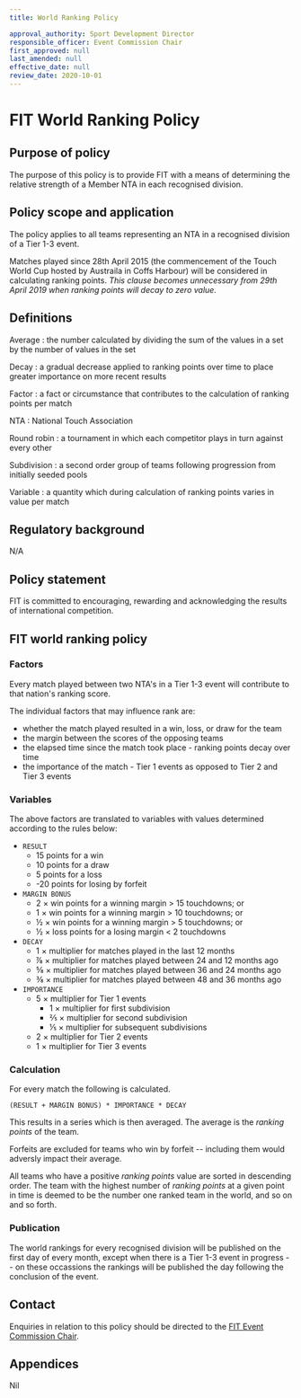 ```yaml
---
title: World Ranking Policy

approval_authority: Sport Development Director
responsible_officer: Event Commission Chair
first_approved: null
last_amended: null
effective_date: null
review_date: 2020-10-01
---
```


# FIT World Ranking Policy

## Purpose of policy

The purpose of this policy is to provide FIT with a means of determining the relative strength of a
Member NTA in each recognised division.

## Policy scope and application

The policy applies to all teams representing an NTA in a recognised division of a Tier 1-3 event.

Matches played since 28th April 2015 (the commencement of the Touch World Cup hosted by Austraila
in Coffs Harbour) will be considered in calculating ranking points. *This clause becomes unnecessary
from 29th April 2019 when ranking points will decay to zero value.*

## Definitions

Average
:   the number calculated by dividing the sum of the values in a set by the number of values in
    the set

Decay
:   a gradual decrease applied to ranking points over time to place greater importance on more
    recent results

Factor
:   a fact or circumstance that contributes to the calculation of ranking points per match

NTA
:   National Touch Association

Round robin
:   a tournament in which each competitor plays in turn against every other

Subdivision
:   a second order group of teams following progression from initially seeded pools

Variable
:   a quantity which during calculation of ranking points varies in value per match

## Regulatory background

N/A

## Policy statement

FIT is committed to encouraging, rewarding and acknowledging the results of international
competition.

## FIT world ranking policy

### Factors

Every match played between two NTA's in a Tier 1-3 event will contribute to that nation's ranking
score.

The individual factors that may influence rank are:

-   whether the match played resulted in a win, loss, or draw for the team
-   the margin between the scores of the opposing teams
-   the elapsed time since the match took place - ranking points decay over time
-   the importance of the match - Tier 1 events as opposed to Tier 2 and Tier 3 events

### Variables

The above factors are translated to variables with values determined according to the rules below:

-   `RESULT`
    -   15 points for a win
    -   10 points for a draw
    -   5 points for a loss
    -   -20 points for losing by forfeit
-   `MARGIN BONUS`
    -   2 × win points for a winning margin > 15 touchdowns; or
    -   1 × win points for a winning margin > 10 touchdowns; or
    -   ½ × win points for a winning margin > 5 touchdowns; or
    -   ½ × loss points for a losing margin < 2 touchdowns
-   `DECAY`
    -   1 × multiplier for matches played in the last 12 months
    -   ⅞ × multiplier for matches played between 24 and 12 months ago
    -   ⅝ × multiplier for matches played between 36 and 24 months ago
    -   ⅜ × multiplier for matches played between 48 and 36 months ago
-   `IMPORTANCE`
    -   5 × multiplier for Tier 1 events
        -   1 × multiplier for first subdivision
        -   ⅖ × multiplier for second subdivision
        -   ⅕ × multiplier for subsequent subdivisions
    -   2 × multiplier for Tier 2 events
    -   1 × multiplier for Tier 3 events

### Calculation

For every match the following is calculated.

    (RESULT + MARGIN BONUS) * IMPORTANCE * DECAY

This results in a series which is then averaged. The average is the *ranking points* of the team.

Forfeits are excluded for teams who win by forfeit -- including them would adversly impact their
average.

All teams who have a positive *ranking points* value are sorted in descending order. The team with
the highest number of *ranking points* at a given point in time is deemed to be the number one
ranked team in the world, and so on and so forth.

### Publication

The world rankings for every recognised division will be published on the first day of every month,
except when there is a Tier 1-3 event in progress -- on these occassions the rankings will be
published the day following the conclusion of the event.

## Contact

Enquiries in relation to this policy should be directed to the [FIT Event Commission Chair].

## Appendices

Nil


[FIT Event Commission Chair]: mailto:events@internationaltouch.org
